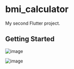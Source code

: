 # bmi_calculator

My second Flutter project.

## Getting Started


![image](https://github.com/ayuxshm/BMI_calc/assets/118837994/cb870e20-ca7a-4ecd-ba2d-07b25a137285)


![image](https://github.com/ayuxshm/BMI_calc/assets/118837994/1003ebd2-d941-4685-846a-3f4efc0e0154)

